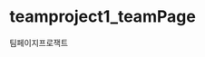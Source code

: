 # teamproject1_teamPage
팀페이지프로잭트




<!--
파이어베이스 연결

 <script type="module">
        // Firebase SDK 라이브러리 가져오기
        import { initializeApp } from "https://www.gstatic.com/firebasejs/9.22.0/firebase-app.js";
        import { getFirestore } from "https://www.gstatic.com/firebasejs/9.22.0/firebase-firestore.js";
        import { collection, addDoc } from "https://www.gstatic.com/firebasejs/9.22.0/firebase-firestore.js";
        import { getDocs } from "https://www.gstatic.com/firebasejs/9.22.0/firebase-firestore.js";


        // For Firebase JS SDK v7.20.0 and later, measurementId is optional
        const firebaseConfig = {
            apiKey: "AIzaSyAN0UWjAOXvWjqcu-DyHZIzM4AwdFNpm6s",
            authDomain: "teampage-f0966.firebaseapp.com",
            projectId: "teampage-f0966",
            storageBucket: "teampage-f0966.appspot.com",
            messagingSenderId: "463565061092",
            appId: "1:463565061092:web:8e293511e420b3e3ed25f1",
            measurementId: "G-M9ZZ553ZRN"
        };

        // Firebase 인스턴스 초기화
        const app = initializeApp(firebaseConfig);
        const db = getFirestore(app);
</script> 
-->
